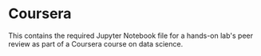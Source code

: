 # Coursera
This contains the required Jupyter Notebook file for a hands-on lab's peer review as part of a Coursera course on data science.
